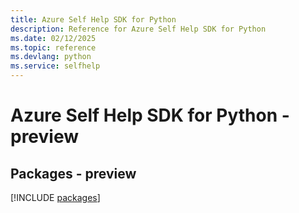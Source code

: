 ```yaml
---
title: Azure Self Help SDK for Python
description: Reference for Azure Self Help SDK for Python
ms.date: 02/12/2025
ms.topic: reference
ms.devlang: python
ms.service: selfhelp
---
```

# Azure Self Help SDK for Python - preview
## Packages - preview
[!INCLUDE [packages](self-help-index.md)]
